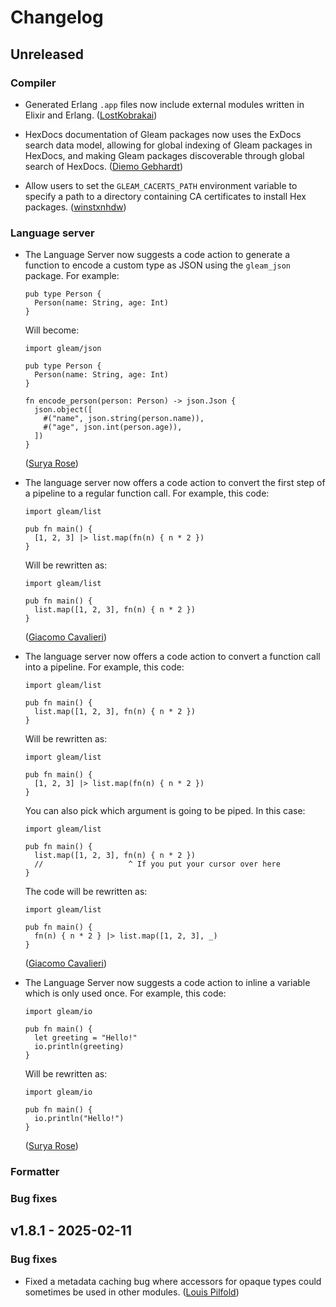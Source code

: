 # Changelog

## Unreleased

### Compiler

- Generated Erlang `.app` files now include external modules written in Elixir
  and Erlang.
  ([LostKobrakai](https://github.com/lostkobrakai))

- HexDocs documentation of Gleam packages now uses the ExDocs search data model,
  allowing for global indexing of Gleam packages in HexDocs, and
  making Gleam packages discoverable through global search of HexDocs.
  ([Diemo Gebhardt](https://github.com/diemogebhardt))

- Allow users to set the `GLEAM_CACERTS_PATH` environment variable to specify a
  path to a directory containing CA certificates to install Hex packages.
  ([winstxnhdw](https://github.com/winstxnhdw))

### Language server

- The Language Server now suggests a code action to generate a function to
  encode a custom type as JSON using the `gleam_json` package. For example:

  ```gleam
  pub type Person {
    Person(name: String, age: Int)
  }
  ```

  Will become:

  ```gleam
  import gleam/json

  pub type Person {
    Person(name: String, age: Int)
  }

  fn encode_person(person: Person) -> json.Json {
    json.object([
      #("name", json.string(person.name)),
      #("age", json.int(person.age)),
    ])
  }
  ```

  ([Surya Rose](https://github.com/GearsDatapacks))

- The language server now offers a code action to convert the first step of a
  pipeline to a regular function call. For example, this code:

  ```gleam
  import gleam/list

  pub fn main() {
    [1, 2, 3] |> list.map(fn(n) { n * 2 })
  }
  ```

  Will be rewritten as:

  ```gleam
  import gleam/list

  pub fn main() {
    list.map([1, 2, 3], fn(n) { n * 2 })
  }
  ```

  ([Giacomo Cavalieri](https://github.com/giacomocavalieri))

- The language server now offers a code action to convert a function call into
  a pipeline. For example, this code:

  ```gleam
  import gleam/list

  pub fn main() {
    list.map([1, 2, 3], fn(n) { n * 2 })
  }
  ```

  Will be rewritten as:

  ```gleam
  import gleam/list

  pub fn main() {
    [1, 2, 3] |> list.map(fn(n) { n * 2 })
  }
  ```

  You can also pick which argument is going to be piped. In this case:

  ```gleam
  import gleam/list

  pub fn main() {
    list.map([1, 2, 3], fn(n) { n * 2 })
    //                   ^ If you put your cursor over here
  }
  ```

  The code will be rewritten as:

  ```gleam
  import gleam/list

  pub fn main() {
    fn(n) { n * 2 } |> list.map([1, 2, 3], _)
  }
  ```

  ([Giacomo Cavalieri](https://github.com/giacomocavalieri))

- The Language Server now suggests a code action to inline a variable
  which is only used once. For example, this code:

  ```gleam
  import gleam/io

  pub fn main() {
    let greeting = "Hello!"
    io.println(greeting)
  }
  ```

  Will be rewritten as:

  ```gleam
  import gleam/io

  pub fn main() {
    io.println("Hello!")
  }
  ```

  ([Surya Rose](https://github.com/GearsDatapacks))

### Formatter

### Bug fixes

## v1.8.1 - 2025-02-11

### Bug fixes

- Fixed a metadata caching bug where accessors for opaque types could sometimes
  be used in other modules.
  ([Louis Pilfold](https://github.com/lpil))
